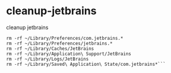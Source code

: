 # cleanup-jetbrains
cleanup jetbrains

```echo 'DONT FORGET TO RESTART FIRST!'
rm -rf ~/Library/Preferences/com.jetbrains.*
rm -rf ~/Library/Preferences/jetbrains.*
rm -rf ~/Library/Caches/JetBrains
rm -rf ~/Library/Application\ Support/JetBrains
rm -rf ~/Library/Logs/JetBrains
rm -rf ~/Library/Saved\ Application\ State/com.jetbrains*```
